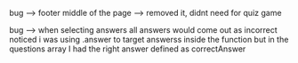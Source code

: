 bug --> footer middle of the page --> removed it, didnt need for quiz game

bug --> when selecting answers all answers would come out as incorrect
noticed i was using .answer to target answerss inside the function but in the questions array I had the right answer defined as correctAnswer